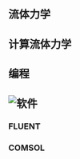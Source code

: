 ## 流体力学

## 计算流体力学
## 编程
## ![软件](https://github.com/liuxin21/liuxin21.github.io/tree/master/_posts)
### FLUENT
### COMSOL
